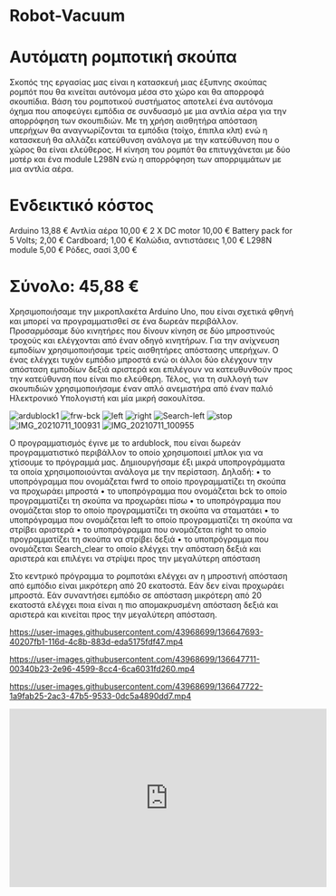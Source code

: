 # Robot-Vacuum
# Αυτόματη ρομποτική σκούπα

Σκοπός της εργασίας μας είναι η κατασκευή μιας έξυπνης σκούπας ρομπότ που θα κινείται αυτόνομα μέσα στο χώρο και θα απορροφά σκουπίδια. Βάση του ρομποτικού συστήματος αποτελεί ένα αυτόνομα όχημα  που αποφεύγει εμπόδια σε συνδυασμό με μια αντλία αέρα για την απορρόφηση των σκουπιδιών.  Με τη χρήση αισθητήρα απόσταση υπερήχων θα αναγνωρίζονται τα εμπόδια (τοίχο, έπιπλα κλπ) ενώ η κατασκευή θα αλλάζει κατεύθυνση ανάλογα με την κατεύθυνση που ο χώρος θα είναι ελεύθερος. Η κίνηση του ρομπότ θα επιτυγχάνεται με δύο μοτέρ και ένα module L298Ν ενώ η απορρόφηση των απορριμμάτων με μια αντλία αέρα. 

# Ενδεικτικό κόστος

Arduino	13,88 €
Αντλία αέρα	10,00 €
2 Χ DC motor	10,00 €
Battery pack for 5 Volts;	2,00 €
Cardboard;	1,00 €
Καλώδια, αντιστάσεις	1,00 €
L298N module	5,00 €
Ρόδες, σασί	3,00 €


# Σύνολο: 45,88 €

Χρησιμοποιήσαμε την μικροπλακέτα Arduino Uno, που είναι σχετικά φθηνή και μπορεί να προγραμματισθεί σε ένα δωρεάν περιβάλλον. Προσαρμόσαμε δύο κινητήρες που δίνουν κίνηση σε δύο μπροστινούς τροχούς και ελέγχονται από έναν οδηγό κινητήρων. Για την ανίχνευση εμποδίων χρησιμοποιήσαμε τρείς αισθητήρες απόστασης υπερήχων. Ο ένας ελέγχει τυχόν εμπόδιο μπροστά ενώ οι άλλοι δύο ελέγχουν την απόσταση εμποδίων δεξιά αριστερά και επιλέγουν να κατευθυνθούν προς την κατεύθυνση που είναι πιο ελεύθερη. Τέλος, για τη συλλογή των σκουπιδιών χρησιμοποιήσαμε έναν απλό ανεμιστήρα από έναν παλιό Ηλεκτρονικό Υπολογιστή και μία μικρή σακουλίτσα.

![ardublock1](https://user-images.githubusercontent.com/43968699/136647639-3aaadc16-8718-422c-95fd-4140ff74e1ad.png)
![frw-bck](https://user-images.githubusercontent.com/43968699/136647651-2c9ae2c1-b231-4a0b-ad7f-8c6e8ec54715.PNG)
![left](https://user-images.githubusercontent.com/43968699/136647658-f5d2059b-1009-4a30-9e98-7a2d773c9235.png)
![right](https://user-images.githubusercontent.com/43968699/136647661-a1c543c0-1f00-4533-9a87-f5fbde1672d4.png)
![Search-left](https://user-images.githubusercontent.com/43968699/136647665-cce1a6d9-4790-4f84-9e35-6f94145a543c.PNG)
![stop](https://user-images.githubusercontent.com/43968699/136647671-fb831900-ce60-441a-8c1e-d06430eb4b49.PNG)
![IMG_20210711_100931](https://user-images.githubusercontent.com/43968699/136647679-6304560f-d465-4a19-b69d-83da070e4037.jpg)
![IMG_20210711_100955](https://user-images.githubusercontent.com/43968699/136647681-2f5fed80-3f82-462c-94eb-5fb6ba56b915.jpg)

Ο προγραμματισμός έγινε με το ardublock, που είναι δωρεάν προγραμματιστικό περιβάλλον το οποίο χρησιμοποιεί μπλοκ για να χτίσουμε το πρόγραμμά μας. Δημιουργήσαμε έξι μικρά υποπρογράμματα τα οποία χρησιμοποιούνται ανάλογα με την περίσταση.
Δηλαδή:
•	το υποπρόγραμμα που ονομάζεται fwrd το οποίο προγραμματίζει τη σκούπα να προχωράει μπροστά
•	το υποπρόγραμμα που ονομάζεται bck το οποίο προγραμματίζει τη σκούπα να προχωράει πίσω
•	το υποπρόγραμμα που ονομάζεται stop το οποίο προγραμματίζει τη σκούπα να σταματάει
•	το υποπρόγραμμα που ονομάζεται left το οποίο προγραμματίζει τη σκούπα να στρίβει αριστερά
•	το υποπρόγραμμα που ονομάζεται right το οποίο προγραμματίζει τη σκούπα να στρίβει δεξιά
•	το υποπρόγραμμα που ονομάζεται Search_clear το οποίο ελέγχει την απόσταση δεξιά και αριστερά και επιλέγει να στρίψει προς την μεγαλύτερη απόσταση

Στο κεντρικό πρόγραμμα το ρομποτάκι ελέγχει αν η μπροστινή απόσταση από εμπόδιο είναι μικρότερη από 20 εκατοστά. Εάν δεν είναι προχωράει μπροστά. Εάν συναντήσει εμπόδιο σε απόσταση μικρότερη από 20 εκατοστά ελέγχει ποια είναι η πιο απομακρυσμένη απόσταση δεξιά και αριστερά και κινείται προς την μεγαλύτερη απόσταση.

https://user-images.githubusercontent.com/43968699/136647693-40207fb1-116d-4c8b-883d-eda5175fdf47.mp4



https://user-images.githubusercontent.com/43968699/136647711-00340b23-2e96-4599-8cc4-6ca6031fd260.mp4



https://user-images.githubusercontent.com/43968699/136647722-1a9fab25-2ac3-47b5-9533-0dc5a4890dd7.mp4


<iframe width="560" height="315" src="https://www.youtube.com/embed/w3I-EAPSw4A" title="YouTube video player" frameborder="0" allow="accelerometer; autoplay; clipboard-write; encrypted-media; gyroscope; picture-in-picture" allowfullscreen></iframe>
